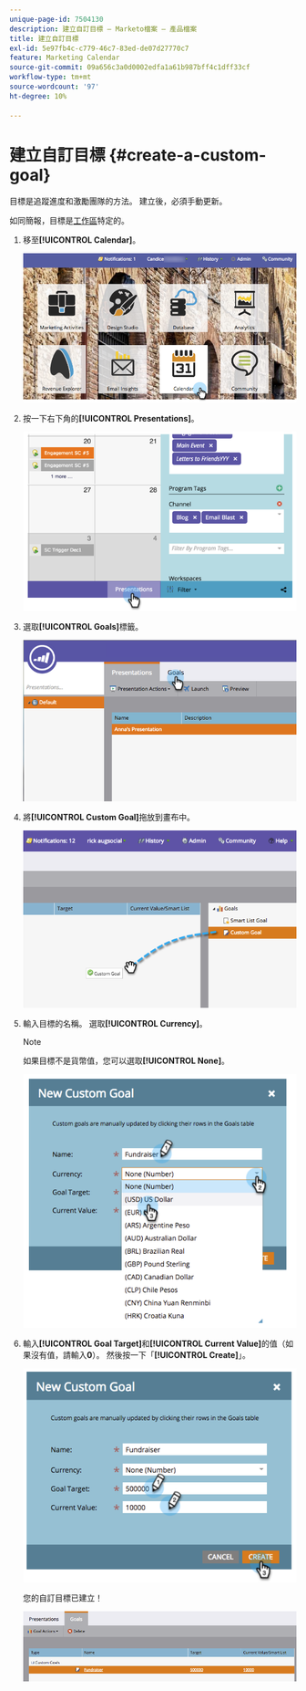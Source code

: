 ```yaml
---
unique-page-id: 7504130
description: 建立自訂目標 — Marketo檔案 — 產品檔案
title: 建立自訂目標
exl-id: 5e97fb4c-c779-46c7-83ed-de07d27770c7
feature: Marketing Calendar
source-git-commit: 09a656c3a0d0002edfa1a61b987bff4c1dff33cf
workflow-type: tm+mt
source-wordcount: '97'
ht-degree: 10%

---
```


# 建立自訂目標 {#create-a-custom-goal}

目標是追蹤進度和激勵團隊的方法。 建立後，必須手動更新。

如同簡報，目標是[工作區](/help/marketo/product-docs/administration/workspaces-and-person-partitions/understanding-workspaces-and-person-partitions.md)特定的。

1. 移至&#x200B;**[!UICONTROL Calendar]**。

   ![](assets/2017-05-10-15-30-47-2.png)

1. 按一下右下角的&#x200B;**[!UICONTROL Presentations]**。

   ![](assets/image2015-3-24-12-3a2-3a55.png)

1. 選取&#x200B;**[!UICONTROL Goals]**&#x200B;標籤。

   ![](assets/image2015-3-26-12-3a24-3a49.png)

1. 將&#x200B;**[!UICONTROL Custom Goal]**&#x200B;拖放到畫布中。

   ![](assets/image2015-3-24-12-3a32-3a45.png)

1. 輸入目標的名稱。 選取&#x200B;**[!UICONTROL Currency]**。

   >[!NOTE]
   >
   >如果目標不是貨幣值，您可以選取&#x200B;**[!UICONTROL None]**。

   ![](assets/image2015-3-24-12-3a36-3a0.png)

1. 輸入&#x200B;**[!UICONTROL Goal Target]**&#x200B;和&#x200B;**[!UICONTROL Current Value]**&#x200B;的值（如果沒有值，請輸入&#x200B;**0**）。 然後按一下「**[!UICONTROL Create]**」。

   ![](assets/image2015-3-24-12-3a39-3a28.png)

   您的自訂目標已建立！

   ![](assets/image2015-3-24-12-3a41-3a43.png)
